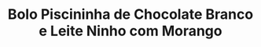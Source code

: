 ---
title: Bolo Piscininha de Chocolate Branco e Leite Ninho com Morango
description: 
category: Bolos
subcategory: Piscininha
flavor: Chocolate Branco com Leite Ninho com Morango
price: 35
---